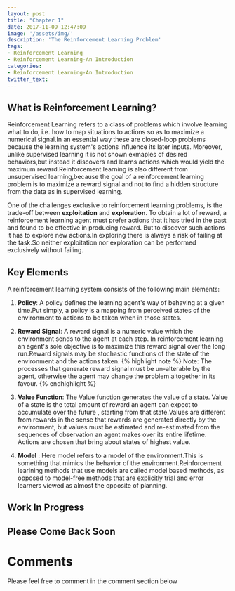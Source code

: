 ```yaml
---
layout: post
title: "Chapter 1"
date: 2017-11-09 12:47:09
image: '/assets/img/'
description: 'The Reinforcement Learning Problem'
tags:
- Reinforcement Learning
- Reinforcement Learning-An Introduction 
categories:
- Reinforcement Learning-An Introduction 
twitter_text:
---
```

## What is Reinforcement Learning?

Reinforcement Learning refers to a class of problems which involve learning what to do, i.e. how to map situations to actions so as to maximize a numerical signal.In an essential way these are closed-loop problems because the learning system's actions influence its later inputs. Moreover, unlike supervised learning it is not shown exmaples of desired behaviors,but instead it discovers and learns actions which would yield the maximum reward.Reinforcement learning is also different from unsupervised learning,because the goal of a reinforcement learning problem is to maximize a reward signal and not to find a hidden structure from the data as in supervised learning.

One of the challenges exclusive to reinforcement learning problems, is the trade-off between **exploitation** and **exploration**.
To obtain a lot of reward, a reinforcement learning agent must prefer actions that it has tried in the past and found to be effective in producing reward. But to discover such actions it has to explore new actions.In exploring there is always a risk of failing at the task.So neither exploitation nor exploration can be performed exclusively without failing.

## Key Elements
A reinforcement learning system consists of the following main elements:
1. **Policy**: A policy defines the learning agent's way of behaving at a given time.Put simply, a policy is a mapping from perceived states of the environment to actions to be taken when in those states.

2. **Reward Signal**: A reward signal is a numeric value which the environment sends to the agent at each step.
In reinforcement learning an agent's sole objective is to maximize this reward signal over the long run.Reward signals may be stochastic functions of the state of the environment and the actions taken.
{% highlight note %}
        Note: The processes that generate reward signal must be un-alterable by the agent, 
        otherwise the agent may change the problem altogether in its favour.
{% endhighlight %}
3. **Value Function**: The Value function generates the value of a state. Value of a state is the total amount of reward an agent can expect to accumulate over the future , starting from that state.Values are different from rewards in the sense that rewards are generated directly by the environment, but values must be estimated and re-estimated from the sequences of observation an agent makes over its entire lifetime. Actions are chosen that bring about states of highest value.

4. **Model** : Here model refers to a model of the environment.This is something that mimics the behavior of the environment.Reinforcement learining methods that use models are called model based methods, as opposed to model-free methods that are explicitly trial and error learners viewed as almost the opposite of planning.

## Work In Progress
## Please Come Back Soon

# Comments

Please feel free to comment in the comment section below